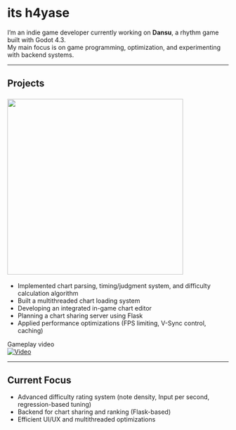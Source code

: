 #  its h4yase

I’m an indie game developer currently working on **Dansu**, a rhythm game built with Godot 4.3.  
My main focus is on game programming, optimization, and experimenting with backend systems.  

---

## Projects
### <img src="https://img.itch.zone/aW1nLzIxMTk4NzU4LnBuZw==/original/VEnZ1V.png" width="400">  
- Implemented chart parsing, timing/judgment system, and difficulty calculation algorithm  
- Built a multithreaded chart loading system  
- Developing an integrated in-game chart editor  
- Planning a chart sharing server using Flask  
- Applied performance optimizations (FPS limiting, V-Sync control, caching)  


Gameplay video  
  [![Video](https://img.youtube.com/vi/xgMJnZfRtF8/0.jpg)](https://youtu.be/xgMJnZfRtF8)



---

## Current Focus
- Advanced difficulty rating system (note density, Input per second, regression-based tuning)  
- Backend for chart sharing and ranking (Flask-based)  
- Efficient UI/UX and multithreaded optimizations

